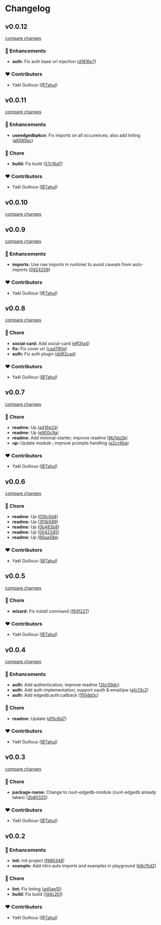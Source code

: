 # Changelog


## v0.0.12

[compare changes](https://github.com/tahul/nuxt-edgedb/compare/v0.0.11...v0.0.12)

### 🚀 Enhancements

- **auth:** Fix auth base url injection ([d1816e7](https://github.com/tahul/nuxt-edgedb/commit/d1816e7))

### ❤️ Contributors

- Yaël Guilloux ([@Tahul](http://github.com/Tahul))

## v0.0.11

[compare changes](https://github.com/tahul/nuxt-edgedb/compare/v0.0.10...v0.0.11)

### 🚀 Enhancements

- **useedgedbpkce:** Fix imports on all occurences; also add linting ([a6595bc](https://github.com/tahul/nuxt-edgedb/commit/a6595bc))

### 🏡 Chore

- **build:** Fix build ([57c16d7](https://github.com/tahul/nuxt-edgedb/commit/57c16d7))

### ❤️ Contributors

- Yaël Guilloux ([@Tahul](http://github.com/Tahul))

## v0.0.10

[compare changes](https://github.com/tahul/nuxt-edgedb/compare/v0.0.9...v0.0.10)

## v0.0.9

[compare changes](https://github.com/tahul/nuxt-edgedb/compare/v0.0.8...v0.0.9)

### 🚀 Enhancements

- **imports:** Use raw imports in runtime/ to avoid caveats from auto-imports ([0924259](https://github.com/tahul/nuxt-edgedb/commit/0924259))

### ❤️ Contributors

- Yaël Guilloux ([@Tahul](http://github.com/Tahul))

## v0.0.8

[compare changes](https://github.com/tahul/nuxt-edgedb/compare/v0.0.7...v0.0.8)

### 🏡 Chore

- **social-card:** Add social-card ([eff3fa4](https://github.com/tahul/nuxt-edgedb/commit/eff3fa4))
- **fix:** Fix cover url ([cad780e](https://github.com/tahul/nuxt-edgedb/commit/cad780e))
- **auth:** Fix auth plugin ([dd92cad](https://github.com/tahul/nuxt-edgedb/commit/dd92cad))

### ❤️ Contributors

- Yaël Guilloux ([@Tahul](http://github.com/Tahul))

## v0.0.7

[compare changes](https://github.com/tahul/nuxt-edgedb/compare/v0.0.6...v0.0.7)

### 🏡 Chore

- **readme:** Up ([a416e2d](https://github.com/tahul/nuxt-edgedb/commit/a416e2d))
- **readme:** Up ([e900c9a](https://github.com/tahul/nuxt-edgedb/commit/e900c9a))
- **readme:** Add minimal-starter; improve readme ([9b7da2b](https://github.com/tahul/nuxt-edgedb/commit/9b7da2b))
- **up:** Update module ; improve prompts handling ([a2cc6ba](https://github.com/tahul/nuxt-edgedb/commit/a2cc6ba))

### ❤️ Contributors

- Yaël Guilloux ([@Tahul](http://github.com/Tahul))

## v0.0.6

[compare changes](https://github.com/tahul/nuxt-edgedb/compare/v0.0.5...v0.0.6)

### 🏡 Chore

- **readme:** Up ([f29c0d4](https://github.com/tahul/nuxt-edgedb/commit/f29c0d4))
- **readme:** Up ([3f0b589](https://github.com/tahul/nuxt-edgedb/commit/3f0b589))
- **readme:** Up ([0b483b8](https://github.com/tahul/nuxt-edgedb/commit/0b483b8))
- **readme:** Up ([0542345](https://github.com/tahul/nuxt-edgedb/commit/0542345))
- **readme:** Up ([66aa58e](https://github.com/tahul/nuxt-edgedb/commit/66aa58e))

### ❤️ Contributors

- Yaël Guilloux ([@Tahul](http://github.com/Tahul))

## v0.0.5

[compare changes](https://github.com/tahul/nuxt-edgedb/compare/v0.0.4...v0.0.5)

### 🏡 Chore

- **wizard:** Fix install command ([f93f227](https://github.com/tahul/nuxt-edgedb/commit/f93f227))

### ❤️ Contributors

- Yaël Guilloux ([@Tahul](http://github.com/Tahul))

## v0.0.4

[compare changes](https://github.com/tahul/nuxt-edgedb/compare/v0.0.3...v0.0.4)

### 🚀 Enhancements

- **auth:** Add authentication; improve readme ([2bc59dc](https://github.com/tahul/nuxt-edgedb/commit/2bc59dc))
- **auth:** Add auth implementation; support oauth & email/pw ([a1c13c2](https://github.com/tahul/nuxt-edgedb/commit/a1c13c2))
- **auth:** Add edgedb:auth:callback ([150db0c](https://github.com/tahul/nuxt-edgedb/commit/150db0c))

### 🏡 Chore

- **readme:** Update ([d15c6d7](https://github.com/tahul/nuxt-edgedb/commit/d15c6d7))

### ❤️ Contributors

- Yaël Guilloux ([@Tahul](http://github.com/Tahul))

## v0.0.3

[compare changes](https://github.com/tahul/nuxt-edgedb/compare/v0.0.2...v0.0.3)

### 🏡 Chore

- **package-name:** Change to nuxt-edgedb-module (nuxt-edgedb already taken) ([2b80325](https://github.com/tahul/nuxt-edgedb/commit/2b80325))

### ❤️ Contributors

- Yaël Guilloux ([@Tahul](http://github.com/Tahul))

## v0.0.2


### 🚀 Enhancements

- **init:** Init project ([f986348](https://github.com/tahul/nuxt-edgedb/commit/f986348))
- **example:** Add nitro auto imports and examples in playground ([b8cf5d2](https://github.com/tahul/nuxt-edgedb/commit/b8cf5d2))

### 🏡 Chore

- **lint:** Fix linting ([ad0ae15](https://github.com/tahul/nuxt-edgedb/commit/ad0ae15))
- **build:** Fix build ([1d4c2b1](https://github.com/tahul/nuxt-edgedb/commit/1d4c2b1))

### ❤️ Contributors

- Yaël Guilloux ([@Tahul](http://github.com/Tahul))

